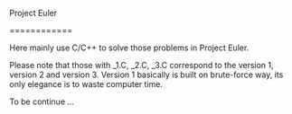 Project Euler

============

Here mainly use C/C++ to solve those problems in Project Euler.

Please note that those with _1.C, _2.C, _3.C correspond to the version 1, version 2 and version 3. Version 1 basically is built on brute-force way, its only elegance is to waste computer time.

 
To be continue ... 
